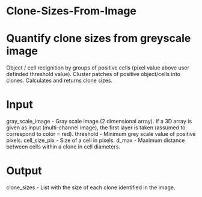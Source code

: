 # Clone-Sizes-From-Image

# Quantify clone sizes from greyscale image
Object / cell recignition by groups of positive cells (pixel value above user definded threshold value). Cluster patches of positive object/cells into clones. Calculates and returns clone sizes.

# Input
gray_scale_image  -   Gray scale image (2 dimensional array). If a 3D
                      array is given as input (multi-channel image), the first layer is taken (assumed to correspond to color = red). 
threshold         -   Minimum grey scale value of positive pixels.
cell_size_pix     -   Size of a cell in pixels.
d_max             -   Maximum distance between cells within a clone in
                      cell diameters.

# Output
clone_sizes       -   List with the size of each clone identified in the image.
